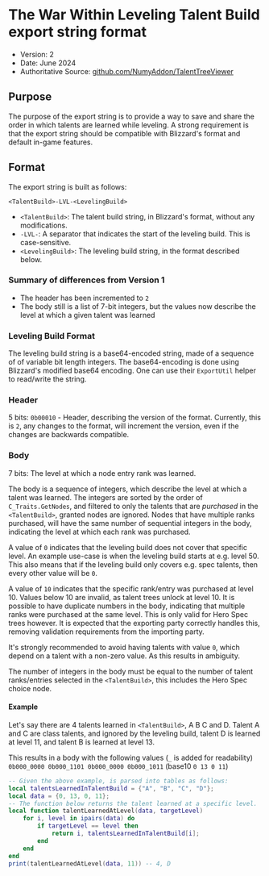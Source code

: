 # The War Within Leveling Talent Build export string format

- Version: 2
- Date: June 2024
- Authoritative Source: [github.com/NumyAddon/TalentTreeViewer](https://github.com/NumyAddon/TalentTreeViewer/blob/master/TalentTreeViewer_TWW/levelingBuildFormat.md)

## Purpose
The purpose of the export string is to provide a way to save and share the order in which talents are learned while leveling.
A strong requirement is that the export string should be compatible with Blizzard's format and default in-game features.

## Format
The export string is built as follows:

`<TalentBuild>-LVL-<LevelingBuild>`
- `<TalentBuild>`: The talent build string, in Blizzard's format, without any modifications.
- `-LVL-`: A separator that indicates the start of the leveling build. This is case-sensitive.
- `<LevelingBuild>`: The leveling build string, in the format described below.

### Summary of differences from Version 1
- The header has been incremented to `2`
- The body still is a list of 7-bit integers, but the values now describe the level at which a given talent was learned

### Leveling Build Format
The leveling build string is a base64-encoded string, made of a sequence of of variable bit length integers.
The base64-encoding is done using Blizzard's modified base64 encoding. One can use their `ExportUtil` helper to read/write the string.

### Header
5 bits: `0b00010` - Header, describing the version of the format. 
Currently, this is `2`, any changes to the format, will increment the version, even if the changes are backwards compatible.

### Body
7 bits: The level at which a node entry rank was learned.

The body is a sequence of integers, which describe the level at which a talent was learned.
The integers are sorted by the order of `C_Traits.GetNodes`,
and filtered to only the talents that are _purchased_ in the `<TalentBuild>`, granted nodes are ignored.
Nodes that have multiple ranks purchased, will have the same number of sequential integers in the body,
indicating the level at which each rank was purchased.

A value of `0` indicates that the leveling build does not cover that specific level.
An example use-case is when the leveling build starts at e.g. level 50.
This also means that if the leveling build only covers e.g. spec talents, then every other value will be `0`.

A value of `10` indicates that the specific rank/entry was purchased at level 10.
Values below 10 are invalid, as talent trees unlock at level 10.
It is possible to have duplicate numbers in the body, indicating that multiple ranks were purchased at the same level.
This is only valid for Hero Spec trees however.
It is expected that the exporting party correctly handles this,
removing validation requirements from the importing party.

It's strongly recommended to avoid having talents with value `0`, which depend on a talent with a non-zero value. As this results in ambiguity.

The number of integers in the body must be equal to the number of talent ranks/entries selected in the `<TalentBuild>`, this includes the Hero Spec choice node.

#### Example
Let's say there are 4 talents learned in `<TalentBuild>`, A B C and D.
Talent A and C are class talents, and ignored by the leveling build, talent D is learned at level 11, and talent B is learned at level 13.

This results in a body with the following values (`_` is added for readability)
`0b000_0000 0b000_1101 0b000_0000 0b000_1011` (base10 `0 13 0 11`)

```lua
-- Given the above example, is parsed into tables as follows:
local talentsLearnedInTalentBuild = {"A", "B", "C", "D"};
local data = {0, 13, 0, 11};
-- The function below returns the talent learned at a specific level.
local function talentLearnedAtLevel(data, targetLevel)
    for i, level in ipairs(data) do
        if targetLevel == level then
            return i, talentsLearnedInTalentBuild[i];
        end
    end
end
print(talentLearnedAtLevel(data, 11)) -- 4, D
```